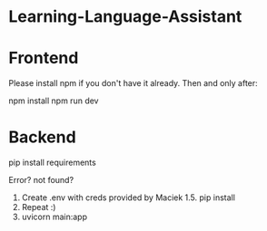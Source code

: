 # Learning-Language-Assistant

# Frontend

Please install npm if you don't have it already.
Then and only after:

npm install
npm run dev

# Backend

pip install requirements

Error? <sth> not found?
1. Create .env with creds provided by Maciek
1.5. pip install <sth>
2. Repeat :)
4. uvicorn main:app
